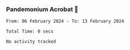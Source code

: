 ### Pandemonium Acrobat 🤸

<!--START_SECTION:waka-->

```all_time
From: 06 February 2024 - To: 13 February 2024

Total Time: 0 secs

No activity tracked
```

<!--END_SECTION:waka-->
